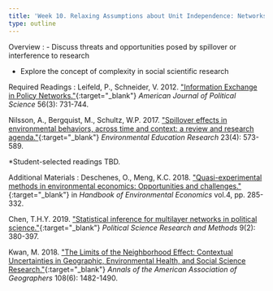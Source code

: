```yaml
---
title: 'Week 10. Relaxing Assumptions about Unit Independence: Networks and Complexity (Oct 31)'
type: outline
---
```


Overview
: - Discuss threats and opportunities posed by spillover or interference to research
  - Explore the concept of complexity in social scientific research

Required Readings
: Leifeld, P., Schneider, V. 2012. ["Information Exchange in Policy Networks."](https://doi.org/10.1111/j.1540-5907.2011.00580.x){:target="_blank"} _American Journal of Political Science_ 56(3): 731-744.
  
  Nilsson, A., Bergquist, M., Schultz, W.P. 2017. ["Spillover effects in environmental behaviors, across time and context: a review and research agenda."](https://doi.org/10.1080/13504622.2016.1250148){:target="_blank"} _Environmental Education Research_ 23(4): 573-589.

  *Student-selected readings TBD.

Additional Materials
: Deschenes, O., Meng, K.C. 2018. ["Quasi-experimental methods in environmental economics: Opportunities and challenges."](https://doi.org/10.1016/bs.hesenv.2018.08.001){:target="_blank"} in _Handbook of Environmental Economics_ vol.4, pp. 285-332.

  Chen, T.H.Y. 2019. ["Statistical inference for multilayer networks in political science."](https://doi.org/10.1017/psrm.2019.49){:target="_blank"} _Political Science Research and Methods_ 9(2): 380-397.
  
  Kwan, M. 2018. ["The Limits of the Neighborhood Effect: Contextual Uncertainties in Geographic, Environmental Health, and Social Science Research."](https://doi.org/10.1080/24694452.2018.1453777){:target="_blank"} _Annals of the American Association of Geographers_ 108(6): 1482-1490.
